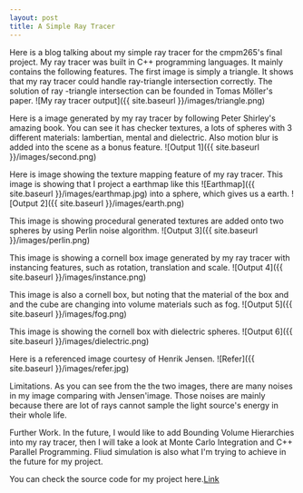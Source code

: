 ```yaml
---
layout: post
title: A Simple Ray Tracer
---
```


Here is a blog talking about my simple ray tracer for the cmpm265's final project. My ray tracer was built in C++ programming languages. It mainly contains the following features. 
The first image is simply a triangle. It shows that my ray tracer could handle ray-triangle intersection correctly. 
The solution of ray -triangle intersection can be founded in Tomas Möller's paper.
![My ray tracer output]({{ site.baseurl }}/images/triangle.png)

Here is a image generated by my ray tracer by following Peter Shirley's amazing book. You can see it has checker textures, a lots of spheres with 3 different materials: lambertian, mental and dielectric. Also motion blur is added into the scene as a bonus feature.
![Output 1]({{ site.baseurl }}/images/second.png)

Here is image showing the texture mapping feature of my ray tracer. This image is showing that I project a earthmap like this
![Earthmap]({{ site.baseurl }}/images/earthmap.jpg)
into a sphere, which gives us a earth.
![Output 2]({{ site.baseurl }}/images/earth.png)

This image is showing procedural generated textures are added onto two spheres by using Perlin noise algorithm.
![Output 3]({{ site.baseurl }}/images/perlin.png)

This image is showing a cornell box image generated by my ray tracer with instancing features, such as rotation, translation and scale.
![Output 4]({{ site.baseurl }}/images/instance.png)

This image is also a cornell box, but noting that the material of the box and and the cube are changing into volume materials such as fog.
![Output 5]({{ site.baseurl }}/images/fog.png)

This image is showing the cornell box with dielectric spheres.
![Output 6]({{ site.baseurl }}/images/dielectric.png)

Here is a referenced image courtesy of Henrik Jensen.
![Refer]({{ site.baseurl }}/images/refer.jpg)

Limitations.
As you can see from the the two images, there are many noises in my image comparing with Jensen'image. Those noises are mainly because there are lot of rays cannot sample the light source's energy in their whole life.

Further Work.
In the future, I would like to add Bounding Volume Hierarchies into my ray tracer, then I will take a look at Monte Carlo Integration and C++ Parallel Programming.
Fliud simulation is also what I'm trying to achieve in the future for my project.

You can check the source code for my project here.[Link](http://google.com)


